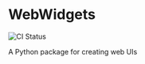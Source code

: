 # WebWidgets

![CI Status](https://img.shields.io/github/actions/workflow/status/mlaasri/WebWidgets/ci-full.yml?branch=main)

A Python package for creating web UIs